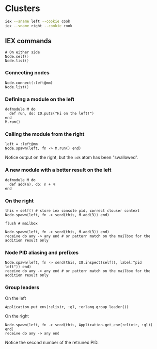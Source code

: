 # Clusters

```zsh
iex --sname left --cookie cook
iex --sname right --cookie cook
```

## IEX commands

```iex
# On either side
Node.self()
Node.list()
```

### Connecting nodes

```iex
Node.connect(:left@mm)
Node.list()
```

### Defining a module on the left

```iex
defmodule M do
  def run, do: IO.puts("Hi on the left!")
end
M.run()
```

### Calling the module from the right

```iex
left = :left@mm
Node.spawn(left, fn -> M.run() end)
```

Notice output on the right, but the `:ok` atom has been "swallowed".

### A new module with a better result on the left

```iex
defmodule M do
  def add(n), do: n + 4
end
```

### On the right

```iex
this = self() # store iex console pid, correct clouser context
Node.spawn(left, fn -> send(this, M.add(3)) end)
```

```iex
flush # mailbox
```

```iex
Node.spawn(left, fn -> send(this, M.add(3)) end)
receive do any -> any end # or pattern match on the mailbox for the addition result only
```

### Node PID aliasing and prefixes

```iex
Node.spawn(left, fn -> send(this, IO.inspect(self(), label:"pid left")) end)
receive do any -> any end # or pattern match on the mailbox for the addition result only
```

### Group leaders

On the left

```iex
Application.put_env(:elixir, :gl, :erlang.group_leader())
```

On the right

```iex
Node.spawn(left, fn -> send(this, Application.get_env(:elixir, :gl)) end)
receive do any -> any end 
```

Notice the second number of the retruned PID.


